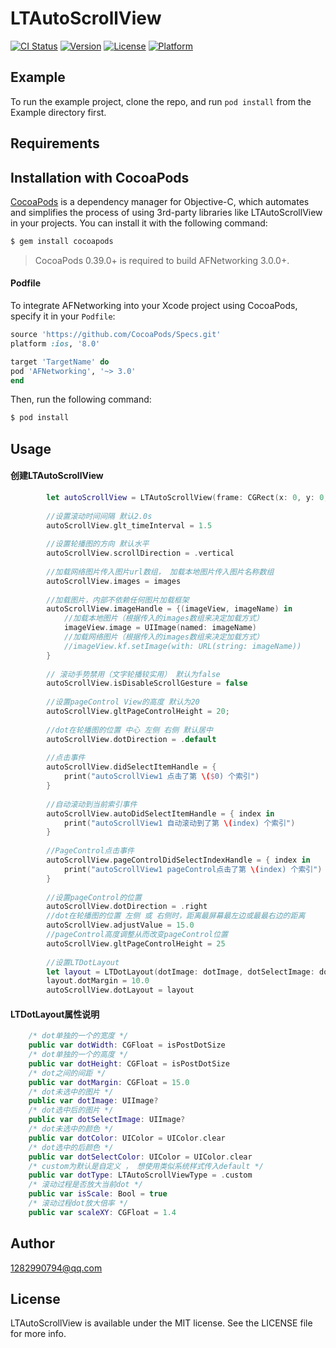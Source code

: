 # LTAutoScrollView

[![CI Status](http://img.shields.io/travis/1282990794@qq.com/LTAutoScrollView.svg?style=flat)](https://travis-ci.org/1282990794@qq.com/LTAutoScrollView)
[![Version](https://img.shields.io/cocoapods/v/LTAutoScrollView.svg?style=flat)](http://cocoapods.org/pods/LTAutoScrollView)
[![License](https://img.shields.io/cocoapods/l/LTAutoScrollView.svg?style=flat)](http://cocoapods.org/pods/LTAutoScrollView)
[![Platform](https://img.shields.io/cocoapods/p/LTAutoScrollView.svg?style=flat)](http://cocoapods.org/pods/LTAutoScrollView)

## Example

To run the example project, clone the repo, and run `pod install` from the Example directory first.

## Requirements

## Installation with CocoaPods

[CocoaPods](http://cocoapods.org) is a dependency manager for Objective-C, which automates and simplifies the process of using 3rd-party libraries like LTAutoScrollView in your projects.  You can install it with the following command:

```bash
$ gem install cocoapods
```

> CocoaPods 0.39.0+ is required to build AFNetworking 3.0.0+.

#### Podfile

To integrate AFNetworking into your Xcode project using CocoaPods, specify it in your `Podfile`:

```ruby
source 'https://github.com/CocoaPods/Specs.git'
platform :ios, '8.0'

target 'TargetName' do
pod 'AFNetworking', '~> 3.0'
end
```

Then, run the following command:

```bash
$ pod install
```

## Usage

#### 创建LTAutoScrollView

```swift
        let autoScrollView = LTAutoScrollView(frame: CGRect(x: 0, y: 0, width: view.bounds.width, height: 150))
        
        //设置滚动时间间隔 默认2.0s
        autoScrollView.glt_timeInterval = 1.5
        
        //设置轮播图的方向 默认水平
        autoScrollView.scrollDirection = .vertical
        
        //加载网络图片传入图片url数组， 加载本地图片传入图片名称数组
        autoScrollView.images = images
        
        //加载图片，内部不依赖任何图片加载框架
        autoScrollView.imageHandle = {(imageView, imageName) in
            //加载本地图片（根据传入的images数组来决定加载方式）
            imageView.image = UIImage(named: imageName)
            //加载网络图片（根据传入的images数组来决定加载方式）
            //imageView.kf.setImage(with: URL(string: imageName))
        }
        
        // 滚动手势禁用（文字轮播较实用） 默认为false
        autoScrollView.isDisableScrollGesture = false
        
        //设置pageControl View的高度 默认为20
        autoScrollView.gltPageControlHeight = 20;
        
        //dot在轮播图的位置 中心 左侧 右侧 默认居中
        autoScrollView.dotDirection = .default
        
        //点击事件
        autoScrollView.didSelectItemHandle = {
            print("autoScrollView1 点击了第 \($0) 个索引")
        }
        
        //自动滚动到当前索引事件
        autoScrollView.autoDidSelectItemHandle = { index in
            print("autoScrollView1 自动滚动到了第 \(index) 个索引")
        }
        
        //PageControl点击事件
        autoScrollView.pageControlDidSelectIndexHandle = { index in
            print("autoScrollView1 pageControl点击了第 \(index) 个索引")
        }
        
        //设置pageControl的位置
        autoScrollView.dotDirection = .right
        //dot在轮播图的位置 左侧 或 右侧时，距离最屏幕最左边或最最右边的距离
        autoScrollView.adjustValue = 15.0
        //pageControl高度调整从而改变pageControl位置
        autoScrollView.gltPageControlHeight = 25
        
        //设置LTDotLayout
        let layout = LTDotLayout(dotImage: dotImage, dotSelectImage: dotSelectImage)
        layout.dotMargin = 10.0
        autoScrollView.dotLayout = layout
```

#### LTDotLayout属性说明

```swift
    /* dot单独的一个的宽度 */
    public var dotWidth: CGFloat = isPostDotSize
    /* dot单独的一个的高度 */
    public var dotHeight: CGFloat = isPostDotSize
    /* dot之间的间距 */
    public var dotMargin: CGFloat = 15.0
    /* dot未选中的图片 */
    public var dotImage: UIImage?
    /* dot选中后的图片 */
    public var dotSelectImage: UIImage?
    /* dot未选中的颜色 */
    public var dotColor: UIColor = UIColor.clear
    /* dot选中的后颜色 */
    public var dotSelectColor: UIColor = UIColor.clear
    /* custom为默认是自定义 ， 想使用类似系统样式传入default */
    public var dotType: LTAutoScrollViewType = .custom
    /* 滚动过程是否放大当前dot */
    public var isScale: Bool = true
    /* 滚动过程dot放大倍率 */
    public var scaleXY: CGFloat = 1.4
```

## Author

1282990794@qq.com

## License

LTAutoScrollView is available under the MIT license. See the LICENSE file for more info.
